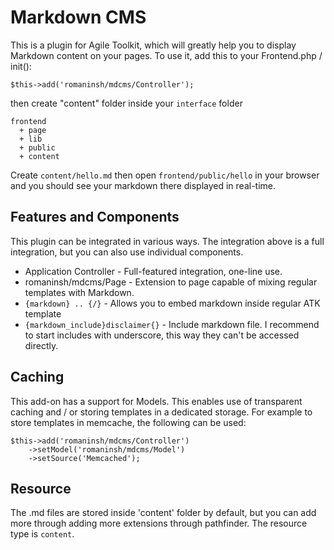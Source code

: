 Markdown CMS
==

This is a plugin for Agile Toolkit, which will greatly help you to display 
Markdown content on your pages. To use it, add this to your Frontend.php
/ init():

    $this->add('romaninsh/mdcms/Controller');


then create "content" folder inside your `interface` folder

    frontend
      + page
      + lib
      + public
      + content
      
Create `content/hello.md` then open `frontend/public/hello` in your browser and you should see your markdown there displayed in real-time.

Features and Components
--
This plugin can be integrated in various ways. The integration above is a full integration, but you can also use individual components.

 - Application Controller - Full-featured integration, one-line use.
 - romaninsh/mdcms/Page - Extension to page capable of mixing regular templates with Markdown.
 - `{markdown} .. {/}` - Allows you to embed markdown inside regular ATK template
 - `{markdown_include}disclaimer{}` - Include markdown file. I recommend to start includes with underscore, this way they can't be accessed directly.

 
Caching
--
This add-on has a support for Models. This enables use of transparent caching and / or storing templates in a dedicated storage. For example to store templates in memcache, the following can be used:
    
    $this->add('romaninsh/mdcms/Controller')
        ->setModel('romaninsh/mdcms/Model')
        ->setSource('Memcached');

Resource
--
The .md files are stored inside 'content' folder by default, but you can add more through adding more extensions through pathfinder. The resource type is `content`.